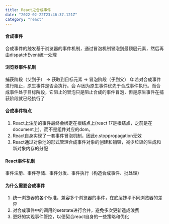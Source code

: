 ```yaml
---
title: React之合成事件
date: "2022-02-22T23:46:37.121Z"
category: "react"
---
```


#### 合成事件
  合成事件的触发基于浏览器的事件机制，通过冒泡机制冒泡到最顶层元素，然后再由dispatchEvent统一处理

#### 浏览器事件机制
  捕获阶段（父到子） -> 获取到目标元素 -> 冒泡阶段（子到父）
  Q:若对合成事件进行阻止，原生事件是否会执行。会
  A:因为原生事件优先于合成事件执行。而合成事件处于目标阶段，它阻止的冒泡只是阻止合成的事件冒泡，但是原生事件在捕获阶段就已经执行了

#### 合成事件特点
  1. React上注册的事件最终会绑定在根结点上(react 17是根结点，之前是在document上)，而不是组件对应的dom。
  2. React自身实现了一套事件冒泡机制，因此e.stoppropagation无效
  3. React通过对象池的形式管理合成事件对象的创建和销毁，减少垃圾的生成和新对象内存的分配
   
#### React事件机制
  事件注册、事件存储、事件分发、事件执行（构造合成事件、批处理）

#### 为什么需要合成事件
  1. 统一浏览器的各个标准，兼容多个浏览器的事件，在底层抹平不同浏览器的差异
  2. 对合成事件中的调用的setstate进行合并，避免多次更新造成浪费
  3. 更好的实现事件管控，以便契合react自身的一些策略和优化
